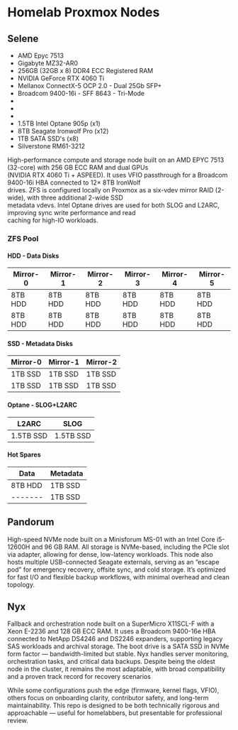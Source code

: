 # Homelab Proxmox Nodes #

## Selene ##

- AMD Epyc 7513
- Gigabyte MZ32-AR0
- 256GB (32GB x 8) DDR4 ECC Registered RAM
- NVIDIA GeForce RTX 4060 Ti
- Mellanox ConnectX-5 OCP 2.0 - Dual 25Gb SFP+
- Broadcom 9400-16i - SFF 8643 - Tri-Mode
- 
-
-
- 1.5TB Intel Optane 905p (x1)
- 8TB Seagate Ironwolf Pro (x12)
- 1TB SATA SSD's (x8)
- Silverstone RM61-3212

High-performance compute and storage node built on an AMD EPYC 7513 (32-core) with 256 GB ECC RAM and dual GPUs  
(NVIDIA RTX 4060 Ti + ASPEED). It uses VFIO passthrough for a Broadcom 9400-16i HBA connected to 12× 8TB IronWolf  
drives. ZFS is configured locally on Proxmox as a six-vdev mirror RAID (2-wide), with three additional 2-wide SSD  
metadata vdevs. Intel Optane drives are used for both SLOG and L2ARC, improving sync write performance and read  
caching for high-IO workloads.

### ZFS Pool ###

#### HDD - Data Disks ####

| Mirror-0 | Mirror-1 | Mirror-2 | Mirror-3 | Mirror-4 | Mirror-5 |
| --- | --- | --- | --- | --- | --- |
| 8TB HDD |  8TB HDD |  8TB HDD |  8TB HDD |  8TB HDD |  8TB HDD |
| 8TB HDD |  8TB HDD |  8TB HDD |  8TB HDD |  8TB HDD |  8TB HDD |

#### SSD - Metadata Disks ####

| Mirror-0 | Mirror-1 | Mirror-2 |
| --- | --- | --- |
| 1TB SSD | 1TB SSD | 1TB SSD |
| 1TB SSD | 1TB SSD | 1TB SSD |

#### Optane - SLOG+L2ARC ####

| L2ARC | SLOG |
| --- | --- |
| 1.5TB SSD | 1.5TB SSD |

#### Hot Spares ####

| Data | Metadata |
| --- | --- |
| 8TB HDD | 1TB SSD |
| ------- | 1TB SSD |

## Pandorum ##

High-speed NVMe node built on a Minisforum MS-01 with an Intel Core i5-12600H and 96 GB RAM. All storage is
NVMe-based, including the PCIe slot via adapter, allowing for dense, low-latency workloads. This node also hosts
multiple USB-connected Seagate externals, serving as an “escape pod” for emergency recovery, offsite sync, and cold
storage. It’s optimized for fast I/O and flexible backup workflows, with minimal overhead and clean topology.

## Nyx ##

Fallback and orchestration node built on a SuperMicro X11SCL-F with a Xeon E-2236 and 128 GB ECC RAM. It uses a
Broadcom 9400-16e HBA connected to NetApp DS4246 and DS2246 expanders, supporting legacy SAS workloads and archival
storage. The boot drive is a SATA SSD in NVMe form factor — bandwidth-limited but stable. Nyx handles server
monitoring, orchestration tasks, and critical data backups. Despite being the oldest node in the cluster, it
remains the most adaptable, with broad compatibility and a proven track record for recovery scenarios

While some configurations push the edge (firmware, kernel flags, VFIO), others focus on onboarding clarity, contributor
safety, and long-term maintainability. This repo is designed to be both technically rigorous and approachable — useful
for homelabbers, but presentable for professional review.